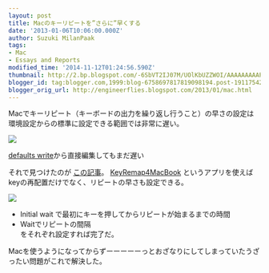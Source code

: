 ```yaml
---
layout: post
title: Macのキーリピートを”さらに”早くする
date: '2013-01-06T10:06:00.000Z'
author: Suzuki MilanPaak
tags:
- Mac
- Essays and Reports
modified_time: '2014-11-12T01:24:56.590Z'
thumbnail: http://2.bp.blogspot.com/-6SbVT2IJ07M/UOlKbUZZWOI/AAAAAAAAAPw/N9_qiHhzvtY/s72-c/22fig01.jpg
blogger_id: tag:blogger.com,1999:blog-6758697817819098194.post-1911754263134932198
blogger_orig_url: http://engineerflies.blogspot.com/2013/01/mac.html
---
```


Macでキーリピート（キーボードの出力を繰り返し行うこと）の早さの設定は環境設定からの標準に設定できる範囲では非常に遅い。

 [![](http://2.bp.blogspot.com/-6SbVT2IJ07M/UOlKbUZZWOI/AAAAAAAAAPw/N9_qiHhzvtY/s400/22fig01.jpg)](http://2.bp.blogspot.com/-6SbVT2IJ07M/UOlKbUZZWOI/AAAAAAAAAPw/N9_qiHhzvtY/s1600/22fig01.jpg)
  
 [defaults write](http://hints.macworld.com/article.php?story=20090823193018149)から直接編集してもまだ遅い  
  
それで見つけたのが [この記事](http://www.midwesternmac.com/blogs/jeff-geerling/supercharge-your-key-repeat)。 [KeyRemap4MacBook](http://pqrs.org/macosx/keyremap4macbook/) というアプリを使えばkeyの再配置だけでなく、リピートの早さも設定できる。  
  
  

 [![](http://4.bp.blogspot.com/-uv-y2RZSLh0/UOlMNU2vPkI/AAAAAAAAAQE/QX7xkX2ijWc/s400/keyremap4macbook-change-how-your-mac-keyboard-functions-its-layout_2.png)](http://4.bp.blogspot.com/-uv-y2RZSLh0/UOlMNU2vPkI/AAAAAAAAAQE/QX7xkX2ijWc/s1600/keyremap4macbook-change-how-your-mac-keyboard-functions-its-layout_2.png)
  
  
- Initial wait で最初にキーを押してからリピートが始まるまでの時間  
- Waitでリピートの間隔  
をそれぞれ設定すれば完了だ。  
  
  
Macを使うようになってからずーーーーーっとおざなりにしてしまっていたうざったい問題がこれで解決した。  
  
  
  
  
  
